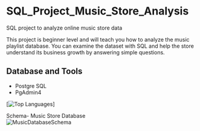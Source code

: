 # SQL_Project_Music_Store_Analysis
SQL project to analyze online music store data

This project is beginner level and will teach you how to analyze the music playlist database. You can examine the dataset with SQL and help the store understand its business growth by answering simple questions.

## Database and Tools
* Postgre SQL
* PgAdmin4

[![Top Languages](https://img.shields.io/github/languages/top/umairabbas18/SQL_Music_Store_Analysis?style=flat-square)]


Schema- Music Store Database  
![MusicDatabaseSchema](https://user-images.githubusercontent.com/112153548/213707717-bfc9f479-52d9-407b-99e1-e94db7ae10a3.png)
